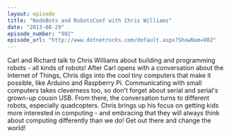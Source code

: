 ```yaml
---
layout: episode
title: "NodeBots and RobotsConf with Chris Williams"
date: "2013-08-29"
episode_number: "902"
episode_url: "http://www.dotnetrocks.com/default.aspx?ShowNum=902"
---
```


Carl and Richard talk to Chris Williams about building and programming robots - all kinds of robots! After Carl opens with a conversation about the Internet of Things, Chris digs into the cool tiny computers that make it possible, like Arduino and Raspberry Pi. Communicating with small computers takes cleverness too, so don't forget about serial and serial's grown-up cousin USB. From there, the conversation turns to different robots, especially quadcopters. Chris brings up his focus on getting kids more interested in computing - and embracing that they will always think about computing differently than we do! Get out there and change the world!
